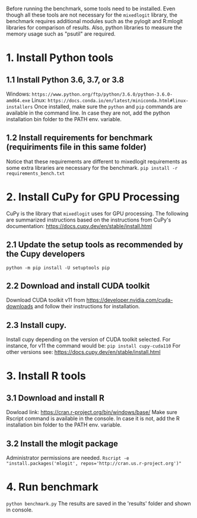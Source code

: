 Before running the benchmark, some tools need to be installed. Even though all these tools are not necessary for the `mixedlogit` library, the benchmark requires additional modules such as the pylogit and R:mlogit libraries for comparison of results. Also, python libraries to measure the memory usage such as "psutil" are required.
# 1. Install Python tools
## 1.1 Install Python 3.6, 3.7, or 3.8
Windows: `https://www.python.org/ftp/python/3.6.0/python-3.6.0-amd64.exe`
Linux: `https://docs.conda.io/en/latest/miniconda.html#linux-installers`
Once installed, make sure the `python` and `pip` commands are available in the command line. In case they are not, add the python installation bin folder to the PATH env. variable.

## 1.2 Install requirements for benchmark (requiriments file in this same folder)
Notice that these requirements are different to mixedlogit requirements as some extra libraries are necessary for the benchmark.
`pip install -r requirements_bench.txt`

# 2. Install CuPy for GPU Processing
CuPy is the library that `mixedlogit` uses for GPU processing. The following are summarized instructions based on the instructions from CuPy's documentation: https://docs.cupy.dev/en/stable/install.html
## 2.1 Update the setup tools as recommended by the Cupy developers
`python -m pip install -U setuptools pip`
## 2.2 Download and install CUDA toolkit
Download CUDA toolkit v11 from https://developer.nvidia.com/cuda-downloads and follow their instructions for installation.
## 2.3 Install cupy. 
Install cupy depending on the version of CUDA toolkit selected. For instance, for v11 the command would be:
`pip install cupy-cuda110`
For other versions see: https://docs.cupy.dev/en/stable/install.html

# 3. Install R tools
## 3.1 Download and install R
Dowload link: https://cran.r-project.org/bin/windows/base/
Make sure Rscript command is available in the console. In case it is not, add the R installation bin folder to the PATH env. variable.
## 3.2 Install the mlogit package 
Administrator permissions are needed.
`Rscript -e "install.packages('mlogit', repos='http://cran.us.r-project.org')"`

# 4. Run benchmark
`python benchmark.py`
The results are saved in the 'results' folder and shown in console.